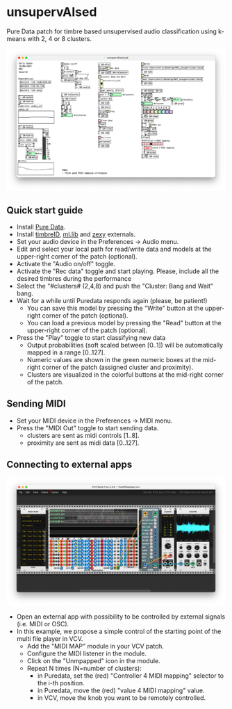 # unsupervAIsed

Pure Data patch for timbre based unsupervised audio classification using k-means with 2, 4 or 8 clusters.

![unsupervAIsed.png](./unsupervAIsed.png)

## Quick start guide

* Install [Pure Data](https://puredata.info/).
* Install [timbreID](https://github.com/wbrent/timbreIDLib), [ml.lib](https://github.com/irllabs/ml-lib) and [zexy](https://git.iem.at/pd/zexy) externals.
* Set your audio device in the Preferences -> Audio menu.
* Edit and select your local path for read/write data and models at the upper-right corner of the patch (optional).
* Activate the "Audio on/off" toggle.
* Activate the "Rec data" toggle and start playing. Please, include all the desired timbres during the performance
* Select the "#clusters# (2,4,8) and push the "Cluster: Bang and Wait" bang.
* Wait for a while until Puredata responds again (please, be patient!)
  * You can save this model by pressing the "Write" button at the upper-right corner of the patch (optional).
  * You can load a previous model by pressing the "Read" button at the upper-right corner of the patch (optional).
* Press the "Play" toggle to start classifying new data
  * Output probabilities (soft scaled between [0..1]) will be automatically mapped in a range [0..127].
  * Numeric values are shown in the green numeric boxes at the mid-right corner of the patch (assigned cluster and proximity).
  * Clusters are visualized in the colorful buttons at the mid-right corner of the patch.

## Sending MIDI
* Set your MIDI device in the Preferences -> MIDI menu.
* Press the "MIDI Out" toggle to start sending data.
  * clusters are sent as midi controls [1..8].
  * proximity are sent as midi data [0..127].
 
 ## Connecting to external apps
 
 ![vcv_example.png](./vcv_example.png)

* Open an external app with possibility to be controlled by external signals (i.e. MIDI or OSC).
* In this example, we propose a simple control of the starting point of the multi file player in VCV.
  * Add the "MIDI MAP" module in your VCV patch.
  * Configure the MIDI listener in the module.
  * Click on the "Unmpapped" icon in the module.
  * Repeat N times (N=number of clusters):
    * in Puredata, set the (red)  "Controller 4 MIDI mapping" selector to the i-th position.
    * in Puredata, move the (red) "value 4 MIDI mapping" value.
    * in VCV, move the knob you want to be remotely controlled.
 